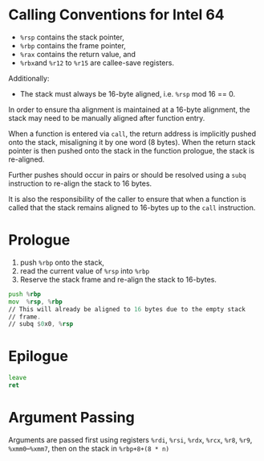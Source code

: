 <!--
     Copyright 2018, Data61
     Commonwealth Scientific and Industrial Research Organisation (CSIRO)
     ABN 41 687 119 230.

     This software may be distributed and modified according to the terms of
     the BSD 2-Clause license. Note that NO WARRANTY is provided.
     See "LICENSE_BSD2.txt" for details.

     @TAG(DATA61_BSD)
-->
# Calling Conventions for Intel 64

* `%rsp` contains the stack pointer,
* `%rbp` contains the frame pointer,
* `%rax` contains the return value, and
* `%rbx`and `%r12` to `%r15` are callee-save registers.

Additionally:

* The stack must always be 16-byte aligned, i.e. `%rsp` mod 16 == 0.

In order to ensure tha alignment is maintained at a 16-byte alignment,
the stack may need to be manually aligned after function entry.

When a function is entered via `call`, the return address is implicitly
pushed onto the stack, misaligning it by one word (8 bytes). When the
return stack pointer is then pushed onto the stack in the function
prologue, the stack is re-aligned.

Further pushes should occur in pairs or should be resolved using a
`subq` instruction to re-align the stack to 16 bytes.

It is also the responsibility of the caller to ensure that when a
function is called that the stack remains aligned to 16-bytes up to the
`call` instruction.

# Prologue

1. push `%rbp` onto the stack,
2. read the current value of `%rsp` into `%rbp`
3. Reserve the stack frame and re-align the stack to 16-bytes.

```asm
push %rbp
mov  %rsp, %rbp
// This will already be aligned to 16 bytes due to the empty stack
// frame.
// subq $0x0, %rsp
```

# Epilogue

```asm
leave
ret
```

# Argument Passing

Arguments are passed first using registers `%rdi`, `%rsi`, `%rdx`,
`%rcx`, `%r8`, `%r9`, `%xmm0`–`%xmm7`, then on the stack in
`%rbp+8+(8 * n)`
